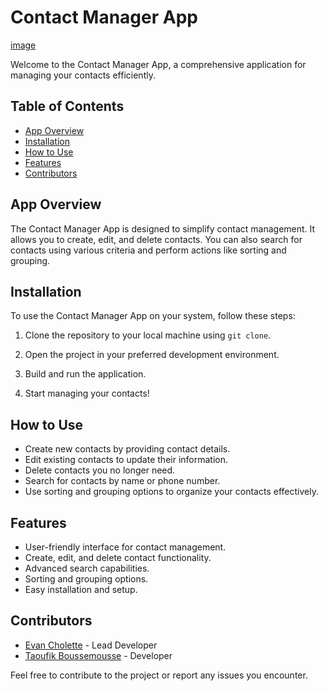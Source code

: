 # Contact Manager App

[image](https://github.com/EchoCodeInk/Contact_Management_App/assets/143127630/55e58306-b81a-429e-9e43-2c51a99a9716)

Welcome to the Contact Manager App, a comprehensive application for managing your contacts efficiently.

## Table of Contents
- [App Overview](#app-overview)
- [Installation](#installation)
- [How to Use](#how-to-use)
- [Features](#features)
- [Contributors](#contributors)

## App Overview

The Contact Manager App is designed to simplify contact management. It allows you to create, edit, and delete contacts. You can also search for contacts using various criteria and perform actions like sorting and grouping.

## Installation

To use the Contact Manager App on your system, follow these steps:

1. Clone the repository to your local machine using `git clone`.

2. Open the project in your preferred development environment.

3. Build and run the application.

4. Start managing your contacts!

## How to Use

- Create new contacts by providing contact details.
- Edit existing contacts to update their information.
- Delete contacts you no longer need.
- Search for contacts by name or phone number.
- Use sorting and grouping options to organize your contacts effectively.

## Features

- User-friendly interface for contact management.
- Create, edit, and delete contact functionality.
- Advanced search capabilities.
- Sorting and grouping options.
- Easy installation and setup.

## Contributors

- [Evan Cholette](https://github.com/EchoCodeInk) - Lead Developer
- [Taoufik Boussemousse](https://github.com/collaboratorusername) - Developer

Feel free to contribute to the project or report any issues you encounter.

